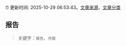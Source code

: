 :alarm_clock: 更新时间: 2025-10-29 06:53:43。[文章来源](/README.md)、[文章分类](/TAGS.md)

## 报告


> 关键字：`报告`、`月报`



